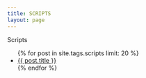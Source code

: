 ```yaml
---
title: SCRIPTS
layout: page
---
```


Scripts

<ul class="posts">
{% for post in site.tags.scripts limit: 20 %}
  <div class="post_info">
    <li>
         <a href="{{ post.url }}">{{ post.title }}</a>
    </li>
    </div>
  {% endfor %}
</ul>